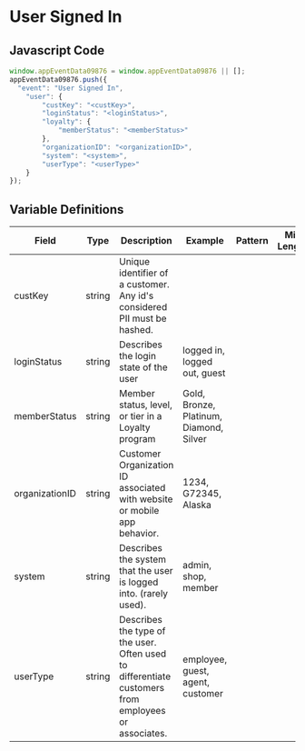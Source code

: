 # User Signed In

### 

## Javascript Code
```js
window.appEventData09876 = window.appEventData09876 || [];
appEventData09876.push({
  "event": "User Signed In",
    "user": {
        "custKey": "<custKey>",
        "loginStatus": "<loginStatus>",
        "loyalty": {
            "memberStatus": "<memberStatus>"
        },
        "organizationID": "<organizationID>",
        "system": "<system>",
        "userType": "<userType>"
    }
});
```

## Variable Definitions

|Field|Type|Description|Example|Pattern|Min Length|Max Length|Minimum|Maximum|Multiple Of|
| --- | --- | --- | --- | --- | --- | --- | --- | --- | --- |
|custKey|string|Unique identifier of a customer.  Any id's considered PII must be hashed. ||||||||
|loginStatus|string|Describes the login state of the user|logged in, logged out, guest|||||||
|memberStatus|string|Member status, level, or tier in a Loyalty program|Gold, Bronze, Platinum, Diamond, Silver|||||||
|organizationID|string|Customer Organization ID associated with website or mobile app behavior.|1234, G72345, Alaska|||||||
|system|string|Describes the system that the user is logged into.  \(rarely used\). |admin, shop, member|||||||
|userType|string|Describes the type of the user.  Often used to differentiate customers from employees or associates. |employee, guest, agent, customer|||||||



